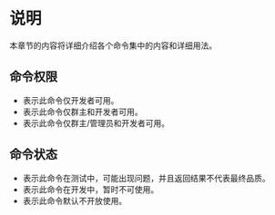 # 说明

本章节的内容将详细介绍各个命令集中的内容和详细用法。

## 命令权限

- <Badge type="tip" text="开发者" vertical="middle" /> 表示此命令仅开发者可用。
- <Badge type="tip" text="群主" vertical="middle" /> 表示此命令仅群主和开发者可用。
- <Badge type="tip" text="群主/管理员" vertical="middle" /> 表示此命令仅群主/管理员和开发者可用。

## 命令状态

- <Badge type="warning" text="测试中" vertical="middle" /> 表示此命令在测试中，可能出现问题，并且返回结果不代表最终品质。
- <Badge type="warning" text="开发中" vertical="middle" /> 表示此命令在开发中，暂时不可使用。
- <Badge type="warning" text="默认关闭" vertical="middle" /> 表示此命令默认不开放使用。
